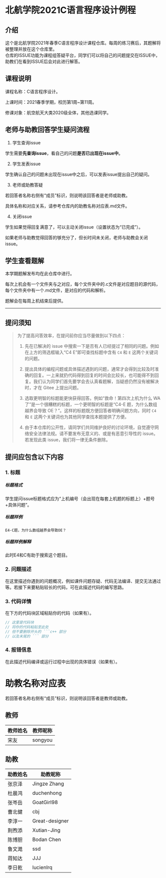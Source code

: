 # 北航学院2021C语言程序设计例程

## 介绍
这个是北航学院2021年春季C语言程序设计课程仓库。每周的练习赛后，其题解将被整理并放在这个仓库里。  
仓库的ISSUE功能为课程组答疑平台，同学们可以将自己的问题提交在ISSUE中，助教们在看到ISSUE后会对此进行解答。
## 课程说明

课程名称：C语言程序设计。

上课时间：2021春季学期，校历第1周~第11周。

修课对象：航空航天大类2020级全体，其他选课同学。

## 老师与助教回答学生疑问流程

1.  学生查询issue

学生需要**先查询issue**，看自己的问题**是否已出现在issue中**。

2.  学生发表issue

学生确认自己的问题未出现在issue中之后，可以发表issue提出自己的疑问。

3.  老师或助教答疑

若回答者名称右侧有“成员”标识，则说明该回答者是老师或助教。

具体名称和对应关系，请参考仓库内的助教名称对应表.md文件。

4.  关闭issue

学生如果觉得回复满意了，可以主动关闭issue（设置状态为“已完成”）。

如果老师与助教觉得回答的够充分了，但长时间未关闭，老师与助教会关闭issue。



## 学生查看题解

本学期题解发布均在此仓库中进行。

每次上机会有一个文件夹与之对应，每个文件夹中的.c文件是对应题目的源代码，每个文件夹中有一个.md文件，是对应的代码和解析。

题解会在每周上机结束后提供。

**********************

## 提问须知
> 为了提高问答效率，在提问前你应当尽量做到以下四点：
> 
> 1. 先在已解决的 issue 中搜索一下是否有人已经提过了相同的问题。例如在上方的筛选框输入“C4 E”即可查找标题中含有 `C4` 和 `E` 这两个关键词的问题。
> 
> 2. 提出具体的编程问题或具体描述遇到的问题，通常才会得到比较及时准确的回复。一上来就扔代码得到回复的时间会比较长，也可能得不到回复。我们认为同学们首先要学会去认真看题解，当疑惑仍然没有被解决时，才在 Gitee 上提出问题。
> 
> 3. 选取更明智的标题能更快获得回答。例如“救命！第四次上机为什么 WA 了”是一个很糟糕的标题，一个更明智的标题是“C4-E 题，为什么数组越界会导致 OE？”。这样的标题既方便回答者明确问题方向，同时 `C4` 和 `E` 这两个关键词也为其他同学查找本题提供了方便。
> 
> 4. 由于本仓库的公开性，请同学们共同维护良好的讨论环境，自觉遵守网络安全法律法规。请不要发布无意义的、或是有恶意引导性的 issue。若发现此类 issue，我们将一律无条件删除。

## 提问应包含以下内容
### 1. 标题
##### 标题格式

学生提问issue标题格式应为“上机编号（会出现在每套上机题的标题上）+题号+具体问题”。

##### 标题样例
```
E4-C题，为什么数组越界会导致OE？
```
##### 标题样例解释

此时E4和C有助于搜索这个题目。

### 2. 问题描述

在这里描述你遇到的问题概况，例如课件问题存疑、代码无法编译、提交无法通过等。若接下来要粘贴较长的代码，可在此描述代码的编写思路。

### 3. 代码详情

在下方的代码块区域粘贴你的代码（如果有）。

```c++
// 这里是代码块
// 将你的代码粘贴至此处
// 但不要删除开头的 ```c++ 部分
// 以及末尾的 ``` 部分
```

### 4. 报错信息

在此描述代码编译或运行过程中出现的具体错误（如果有）。

# 助教名称对应表

若回答者名称右侧有“成员”标识，则说明该回答者是教师或助教。

## 教师

| 教师姓名 | 教师昵称           |
|-----|---------------|
| 宋友  | songyou       |


## 助教

| 助教姓名 | 助教昵称           |
|-----|---------------|
| 张京泽 | Jingze Zhang  |
| 杜晨鸿| duchenhong|
| 张岑岳 | GoatGirl98 |
| 曹北健| cbj|
| 李淳一 | Great-designer |
| 荆煦添 | Xutian-Jing |
| 陈博胆 | Bodan Chen |
| 鲁文澔 | ssd |
| 蒋知达 | JJJ |
| 李日乾 | lucienlrq |

